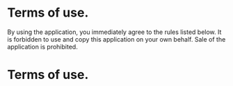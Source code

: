 # Terms of use.
By using the application, you immediately agree to the rules listed below.
It is forbidden to use and copy this application on your own behalf.
Sale of the application is prohibited.

# Terms of use.
